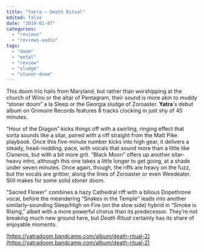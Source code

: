 ```yaml
---
title: "Yatra – Death Ritual"
edited: false
date: "2019-01-07"
categories:
  - "reviews"
  - "reviews-audio"
tags:
  - "doom"
  - "metal"
  - "review"
  - "sludge"
  - "stoner-doom"
---
```


This doom trio hails from Maryland, but rather than worshipping at the church of Wino or the altar of Pentagram, their sound is more akin to muddy “stoner doom” a la Sleep or the Georgia sludge of Zoroaster. **Yatra**'s debut album on Grimoire Records features 8 tracks clocking in just shy of 45 minutes.

“Hour of the Dragon” kicks things off with a swirling, ringing effect that sorta sounds like a sitar, paired with a riff straight from the Matt Pike playbook. Once this five-minute number kicks into high gear, it delivers a steady, head-nodding, pace, with vocals that sound more than a little like Cisneros, but with a bit more grit. “Black Moon” offers up another sitar-heavy intro, although this one takes a little longer to get going, at a shade under seven minutes. Once again, though, the riffs are heavy on the fuzz, but the vocals are grittier, along the lines of Zoroaster or even Weedeater. Still makes for some solid stoner doom.

“Sacred Flower” combines a hazy Cathedral riff with a bilious Dopethrone vocal, before the meandering “Snakes in the Temple” leads into another similarly-sounding Sleep/High on Fire (on the slow side) hybrid in “Smoke is Rising,” albeit with a more powerful chorus than its predecessor. They’re not breaking much new ground here, but _Death Ritual_ certainly has its share of enjoyable moments.

[https://yatradoom.bandcamp.com/album/death-ritual-2](https://yatradoom.bandcamp.com/album/death-ritual-2)
